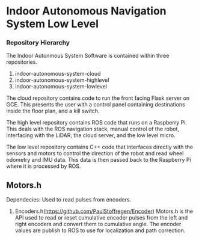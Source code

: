 # Indoor Autonomous Navigation System Low Level

### Repository Hierarchy

The Indoor Autonmous System Software is contained within three repositories. 

1. indoor-autonomous-system-cloud
1. indoor-autonomous-system-highlevel
1. indoor-autonomous-system-lowlevel

The cloud repository contains code to run the front facing Flask server on GCE. This presents the user with a control panel containing destinations inside the floor plan, and a kill switch.

The high level repository contains ROS code that runs on a Raspberry Pi. This deals with the ROS navigation stack, manual control of the robot, interfacing with the LiDAR, the cloud server, and the low level micro. 

The low level repository contains C++ code that interfaces directly with the sensors and motors to control the direction of the robot and read wheel odometry and IMU data. This data is then passed back to the Raspberry Pi where it is processed by ROS. 

## Motors.h 
Dependecies:
Used to read pulses from encoders.
1. Encoders.h(https://github.com/PaulStoffregen/Encoder)
Motors.h is the API used to read or reset cumulative encoder pulses from the left and right encoders and convert them to cumulative angle. The encoder values are publish to ROS to use for localization and path correction.